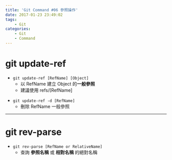 ```yaml
---
title: 'Git Command #06 參照操作'
date: 2017-01-23 23:49:02
tags: 
    - Git
categories: 
    - Git
    - Command
---
```

# git update-ref
 - `git update-ref [RefName] [Object]`
    - 以 RefName 建立 Object 的**一般參照**
    - 建議使用 refs/[RefName]

<!-- more -->

 - `git update-ref -d [RefName]`
    - 刪除 RefName 一般參照

---

# git rev-parse
 - `git rev-parse [RefName or RelativeName]`
    - 查詢 **參照名稱** 或 **相對名稱** 的絕對名稱
